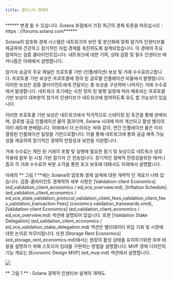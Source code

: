 ```yaml
---
title: 클러스터 경제학
---
```


****** 변경 될 수 있습니다. Solana 포럼에서 가장 최근의 경제 토론을 따르십시오 : https : //forums.solana.com******

Solana의 암호화 경제 시스템은 네트워크의 보안 및 분산화에 맞춰 참가자 인센티브를 제공하여 건강하고 장기적인 자립 경제를 촉진하도록 설계되었습니다. 이 경제의 주요 참여자는 검증 클라이언트입니다. 네트워크에 대한 기여, 상태 검증 및 필수 인센티브 메커니즘은 아래에서 설명합니다.

참가자 송금의 주요 채널은 프로토콜 기반 (인플레이션) 보상 및 거래 수수료라고합니다. 프로토콜 기반 보상은 프로토콜에 정의 된 글로벌 인플레이션 비율에서 발행됩니다. 이러한 보상은 검증 클라이언트에게 전달되는 총 보상을 구성하며 나머지는 거래 수수료에서 발생합니다. 네트워크 초기에는 사전 정의 된 발행 일정에 따라 배포되는 프로토콜 기반 보상이 대부분의 참가자 인센티브가 네트워크에 참여하도록 유도 할 가능성이 있습니다.

이러한 프로토콜 기반 보상은 네트워크에서 적극적으로 스테이킹 된 토큰을 통해 분배되며, 글로벌 공급 인플레이션 율의 결과이며, Solana 시대에 따라 계산되고 활성 밸리데이터 세트에 분배됩니다. 아래에서 더 논의되는 바와 같이, 연간 인플레이션 율은 미리 결정된 인플레이션 일정을 기반으로합니다. 이를 통해 네트워크에 통화 공급 예측 가능성을 제공하여 장기적인 경제적 안정성과 보안을 지원합니다.

거래 수수료는 제안 된 거래의 포함 및 실행에 필요한 동기 및 보상으로 네트워크 상호 작용에 첨부 된 시장 기반 참가자 간 전송입니다. 장기적인 경제적 안정성을위한 메커니즘과 각 거래 수수료의 부분 소각을 통한 포크 보호에 대해서도 아래에서 설명합니다.

아래의 ** 그림 1 **에는 Solana의 암호화 경제 설계에 대한 개략적 인 개요가 나와 있습니다. 검증-클라이언트 경제학의 세부 사항은 \[Validation-client Economics\] (ed_validation_client_economics / ed_vce_overview.md), \[Inflation Schedule\] (ed_validation_client_economics / ed_vce_state_validation_protocol_validation_client_fees_validation_client_fees_validation_transaction Fees] (conomics.validation_transwards.vmd), \[Validation-client Economics\] (ed_validation_client_economics / ed_vce_overview.md) 섹션에 설명되어 있습니다. 또한 \[Validation Stake Delegation\] (ed_validation_client_economics / ed_vce_validation_stake_delegation.md) 섹션은 밸리데이터 위임 기회 및 시장에 대한 논의로 마무리됩니다. 또한 \[Storage Rent Economics\] (ed_storage_rent_economics.md)에서는 원장의 활성 상태를 유지하기위한 외부 비용을 설명하기 위해 스토리지 임대를 구현하는 방법을 설명합니다. MVP 경제 디자인의 기능 개요는 \[Economic Design MVP\] (ed_mvp.md) 섹션에서 설명합니다.

![](/img/economic_design_infl_230719.png)

** 그림 1 ** : Solana 경제적 인센티브 설계의 개략도.
